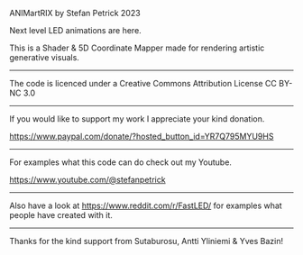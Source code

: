 ANIMartRIX by Stefan Petrick 2023

Next level LED animations are here.

This is a Shader & 5D Coordinate Mapper made for rendering artistic generative visuals.                                                      

-------------------------------------------------------------------------------------------

The code is licenced under a Creative Commons Attribution License CC BY-NC 3.0

-------------------------------------------------------------------------------------------

If you would like to support my work I appreciate your kind donation. 

https://www.paypal.com/donate/?hosted_button_id=YR7Q795MYU9HS

--------------------------------------------------------------------------------------------

For examples what this code can do check out my Youtube.

https://www.youtube.com/@stefanpetrick

--------------------------------------------------------------------------------------------

Also have a look at https://www.reddit.com/r/FastLED/ for examples what people have created with it.

--------------------------------------------------------------------------------------------

Thanks for the kind support from Sutaburosu, Antti Yliniemi & Yves Bazin!





